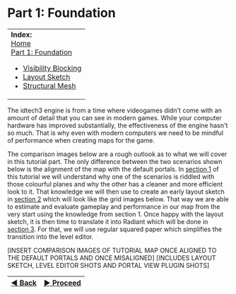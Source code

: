 Part 1: Foundation
=========

<table>
 <tr>
  <td> <b>Index:</b><br>
   <a href="https://github.com/realkemon/home/blob/master/pages/tutorials.md">Home</a><br>
   <a href="https://github.com/realkemon/home/blob/master/pages/tut_part1.md">Part 1: Foundation</a>
   <ul>
    <li><a href="https://github.com/realkemon/home/blob/master/pages/tut_part1_1.md">Visibility Blocking</a></li>
    <li><a href="https://github.com/realkemon/home/blob/master/pages/tut_part1_2.md">Layout Sketch</a></li>
    <li><a href="https://github.com/realkemon/home/blob/master/pages/tut_part1_3.md">Structural Mesh</a></li>
   </ul>
 </td>
 </tr>
</table>

The idtech3 engine is from a time where videogames didn't come with an amount of detail that you can see in modern games. While your computer hardware has improved substantially, the effectiveness of the engine hasn't so much. That is why even with modern computers we need to be mindful of performance when creating maps for the game.

The comparison images below are a rough outlook as to what we will cover in this tutorial part. The only difference between the two scenarios shown below is the alignment of the map with the default portals. 
In [section 1](https://github.com/realkemon/home/blob/master/pages/tut_part1_1.md) of this tutorial we will understand why one of the scenarios is riddled with those colourful planes and why the other has a cleaner and more efficient look to it.
That knowledge we will then use to create an early layout sketch in [section 2](https://github.com/realkemon/home/blob/master/pages/tut_part1_2.md) which will look like the grid images below. That way we are able to estimate and evaluate gameplay and performance in our map from the very start using the knowledge from section 1. 
Once happy with the layout sketch, it is then time to translate it into Radiant which will be done in [section 3](https://github.com/realkemon/home/blob/master/pages/tut_part1_3.md). For that, we will use regular squared paper which simplifies the transition into the level editor.

[INSERT COMPARISON IMAGES OF TUTORIAL MAP ONCE ALIGNED TO THE DEFAULT PORTALS AND ONCE MISALIGNED]
[INCLUDES LAYOUT SKETCH, LEVEL EDITOR SHOTS AND PORTAL VIEW PLUGIN SHOTS]


[:arrow_backward: Back](https://github.com/realkemon/home/blob/master/pages/tutorials.md) | [:arrow_forward: Proceed](https://github.com/realkemon/home/blob/master/pages/tut_part1_1.md)
:---:|:---:
